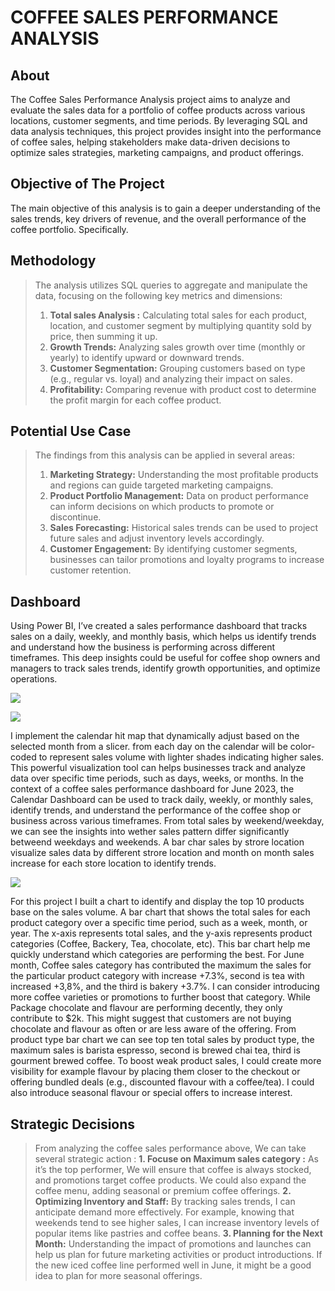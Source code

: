 # COFFEE SALES PERFORMANCE ANALYSIS

## About
The Coffee Sales Performance Analysis project aims to analyze and evaluate the sales data for a portfolio of coffee products across various locations, customer segments, and time periods. By leveraging SQL and data analysis techniques, this project provides insight into the performance of coffee sales, helping stakeholders make data-driven decisions to optimize sales strategies, marketing campaigns, and product offerings.

## Objective of The Project
The main objective of this analysis is to gain a deeper understanding of the sales trends, key drivers of revenue, and the overall performance of the coffee portfolio. Specifically.

## Methodology
> The analysis utilizes SQL queries to aggregate and manipulate the data, focusing on the following key metrics and dimensions:
> 1. **Total sales Analysis :** Calculating total sales for each product, location, and customer segment by multiplying quantity sold by price, then summing it up.
> 2. **Growth Trends:** Analyzing sales growth over time (monthly or yearly) to identify upward or downward trends.
> 3. **Customer Segmentation:** Grouping customers based on type (e.g., regular vs. loyal) and analyzing their impact on sales.
> 4. **Profitability:** Comparing revenue with product cost to determine the profit margin for each coffee product.

## Potential Use Case
> The findings from this analysis can be applied in several areas:
> 1. **Marketing Strategy:** Understanding the most profitable products and regions can guide targeted marketing campaigns.
> 2. **Product Portfolio Management:** Data on product performance can inform decisions on which products to promote or discontinue.
> 3. **Sales Forecasting:** Historical sales trends can be used to project future sales and adjust inventory levels accordingly.
> 4. **Customer Engagement:** By identifying customer segments, businesses can tailor promotions and loyalty programs to increase customer retention.

## Dashboard
Using Power BI, I’ve created a sales performance dashboard that tracks sales on a daily, weekly, and monthly basis, which helps us identify trends and understand how the business is performing across different timeframes. 
This deep insights could be useful for coffee shop owners and managers to track sales trends, identify growth opportunities, and optimize operations.

![](https://github.com/user-attachments/assets/187b0661-408c-4ae4-b26c-e37055ec80d3)

![](https://github.com/user-attachments/assets/9bdc4285-2b0d-40d3-a68f-16b68830f03e) 

I implement the calendar hit map that dynamically adjust based on the selected month from a slicer. from each day on the calendar will be color-coded to represent sales volume with lighter shades indicating higher sales. 
This powerful visualization tool can helps businesses track and analyze data over specific time periods, such as days, weeks, or months. In the context of a coffee sales performance dashboard for June 2023, the Calendar Dashboard can be used to track daily, weekly, or monthly sales, identify trends, and understand the performance of the coffee shop or business across various timeframes. 
From total sales by weekend/weekday, we can see the insights into wether sales pattern differ significantly betweend weekdays and weekends. A bar char sales by strore location visualize sales data by different strore location and month on month sales increase for each store location to identify trends. 

![](https://github.com/user-attachments/assets/d557c902-97dc-43bd-8188-65dbb2f16885)

For this project I built a chart to identify and display the top 10 products base on the sales volume. A bar chart that shows the total sales for each product category over a specific time period, such as a week, month, or year. The x-axis represents total sales, and the y-axis represents product categories (Coffee, Backery, Tea, chocolate, etc).
This bar chart help me quickly understand which categories are performing the best. For June month, Coffee sales category has contributed the maximum the sales for the particular product category with increase +7.3%, second is tea with increased +3,8%, and the third is bakery +3.7%. I can consider introducing more coffee varieties or promotions to further boost that category.
While Package chocolate and flavour are performing decently, they only contribute to $2k. This might suggest that customers are not buying chocolate and flavour as often or are less aware of the offering. From product type bar chart we can see top ten total sales by product type, the maximum sales is barista espresso, second is brewed chai tea, third is gourment brewed coffee. To boost weak product sales, I could create more visibility for example  flavour by placing them closer to the checkout or offering bundled deals (e.g., discounted flavour with a coffee/tea). I could also introduce seasonal flavour or special offers to increase interest.

## Strategic Decisions
> From analyzing the coffee sales performance above, We can take several strategic action :
> **1.  Focuse on Maximum sales category :**  As it’s the top performer, We will ensure that coffee is always stocked, and promotions target coffee products. We could also expand the coffee menu, adding seasonal or premium coffee offerings.
> **2.  Optimizing Inventory and Staff:** By tracking sales trends, I can anticipate demand more effectively. For example, knowing that weekends tend to see higher sales, I can increase inventory levels of popular items like pastries and coffee beans.
> **3.  Planning for the Next Month:** Understanding the impact of promotions and launches can help us plan for future marketing activities or product introductions. If the new iced coffee line performed well in June, it might be a good idea to plan for more seasonal offerings.

